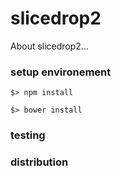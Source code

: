 slicedrop2
==========

About slicedrop2...

### setup environement

    $> npm install
    
    $> bower install

### testing

### distribution
